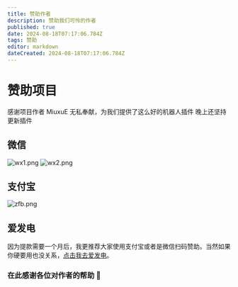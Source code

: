 ```yaml
---
title: 赞助作者
description: 赞助我们可怜的作者
published: true
date: 2024-08-18T07:17:06.784Z
tags: 赞助
editor: markdown
dateCreated: 2024-08-18T07:17:06.784Z
---
```


# 赞助项目

感谢项目作者 MiuxuE 无私奉献，为我们提供了这么好的机器人插件
晚上还坚持更新插件

## 微信

![wx1.png](/wx1.png)
![wx2.png](/wx2.png)

## 支付宝

![zfb.png](/zfb.png)

## 爱发电

因为提款需要一个月后，我更推荐大家使用支付宝或者是微信扫码赞助。当然如果你硬要用也没关系，[点击我去爱发电](https://afdian.com/a/MiuxuE)。

### 在此感谢各位对作者的帮助 🙏
